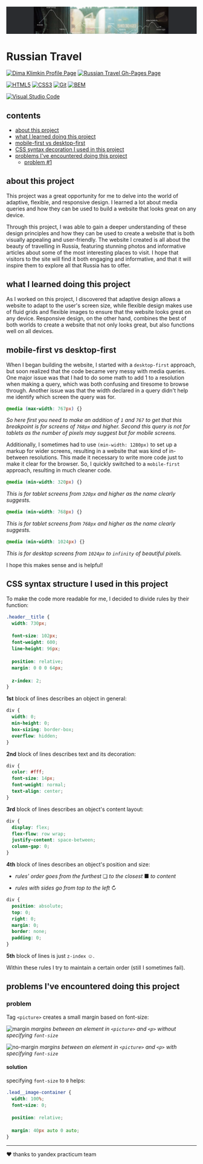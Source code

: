 [![cover](images/readme/cover.png)](https://kobewinona.github.io/russian-travel/)

# Russian Travel

[![Dima Klimkin Profile Page](https://img.shields.io/badge/Dima_Klimkin-f9f9f9?style=for-the-badge&logoColor=000&logo=github)](https://github.com/kobewinona)
[![Russian Travel Gh-Pages Page](https://img.shields.io/badge/GitHub_Pages-Russian_Travel-f9f9f9?style=for-the-badge&logo=githubpages)](https://kobewinona.github.io/russian-travel/)

[![HTML5](https://img.shields.io/badge/HTML5-f9f9f9?style=for-the-badge&logo=HTML5)](https://dev.w3.org/html5/spec-LC/)
[![CSS3](https://img.shields.io/badge/CSS3-f9f9f9?logoColor=264BDC&style=for-the-badge&logo=CSS3)](https://www.w3.org/TR/CSS/#css)
[![Git](https://img.shields.io/badge/Git-f9f9f9?style=for-the-badge&logo=git)](https://git-scm.com)
[![BEM](https://img.shields.io/badge/BEM-f9f9f9?logoColor=black&style=for-the-badge&logo=bem)](https://en.bem.info/methodology/)

[![Visual Studio Code](https://img.shields.io/badge/Visual_Studio_Code-f9f9f9?style=for-the-badge&logoColor=0066b8&logo=visualstudiocode)](https://code.visualstudio.com)

## contents

- [about this project](#about-this-project)
- [what I learned doing this project](#what-I-learned-doing-this-project)
- [mobile-first vs desktop-first](#mobile-first-vs-desktop-first)
- [CSS syntax decoration I used in this project](#CSS-syntax-structure-I-used-in-this-project)
- [problems I've encountered doing this project](#problems-Ive-encountered-doing-this-project)
    - [problem #1](#problem)

## about this project

This project was a great opportunity for me to delve into the world of adaptive, flexible, and responsive design. I learned a lot about media queries and how they can be used to build a website that looks great on any device.

Through this project, I was able to gain a deeper understanding of these design principles and how they can be used to create a website that is both visually appealing and user-friendly. The website I created is all about the beauty of travelling in Russia, featuring stunning photos and informative articles about some of the most interesting places to visit. I hope that visitors to the site will find it both engaging and informative, and that it will inspire them to explore all that Russia has to offer.

## what I learned doing this project

As I worked on this project, I discovered that adaptive design allows a website to adapt to the user's screen size, while flexible design makes use of fluid grids and flexible images to ensure that the website looks great on any device. Responsive design, on the other hand, combines the best of both worlds to create a website that not only looks great, but also functions well on all devices.

## mobile-first vs desktop-first

When I began building the website, I started with a `desktop-first` approach, but soon realized that the code became very messy with media queries. One major issue was that I had to do some math to add 1 to a resolution when making a query, which was both confusing and tiresome to browse through. Another issue was that the width declared in a query didn't help me identify which screen the query was for.

```css
@media (max-width: 767px) {}
```
*So here first you need to make an addition of `1` and `767` to get that this breakpoint is for screens of `768px` and higher. Second this query is not for tablets as the number of pixels may suggest but for mobile screens.*

Additionally, I sometimes had to use `(min-width: 1280px)` to set up a markup for wider screens, resulting in a website that was kind of in-between resolutions. This made it necessary to write more code just to make it clear for the browser. So, I quickly switched to a `mobile-first` approach, resulting in much cleaner code.

```css
@media (min-width: 320px) {}
```
*This is for tablet screens from `320px` and higher as the name clearly suggests.*

```css
@media (min-width: 768px) {}
```
*This is for tablet screens from `768px` and higher as the name clearly suggests.*

```css
@media (min-width: 1024px) {}
```
*This is for desktop screens from `1024px` to `infinity` of beautiful pixels.*

I hope this makes sense and is helpful!

## CSS syntax structure I used in this project

To make the code more readable for me, I decided to divide rules by their function:

```css
.header__title {
  width: 730px;

  font-size: 102px;
  font-weight: 600;
  line-height: 96px;

  position: relative;
  margin: 0 0 0 64px;

  z-index: 2;
}
```

**1st** block of lines describes an object in general:

```css
div {
  width: 0;
  min-height: 0;
  box-sizing: border-box;
  overflow: hidden;
}
```

**2nd** block of lines describes text and its decoration:

```css
div {
  color: #fff;
  font-size: 14px;
  font-weight: normal;
  text-align: center;
}
```

**3rd** block of lines describes an object's content layout:

```css
div {
  display: flex;
  flex-flow: row wrap;
  justify-content: space-between;
  column-gap: 0;
}
```

**4th** block of lines describes an object's position and size:

- *rules' order goes from the furthest* ❏ *to the closest* ■ *to content*

- *rules with sides*  *go from top to the left* ↻

```css
div {
  position: absolute;
  top: 0;
  right: 0;
  margin: 0;
  border: none;
  padding: 0;
}
```

**5th** block of lines is just `z-index` ☺.

Within these rules I try to maintain a certain order (still I sometimes fail).

## problems I've encountered doing this project

### problem

Tag `<picture>` creates a small margin based on font-size:

![margin](https://i.postimg.cc/xCrTrDXX/margin.png)
*margins between an element in `<picture>` and `<p>` without specifying `font-size`*

![no-margin](https://i.postimg.cc/brgz2Z3n/no-margin.png)
*margins between an element in `<picture>` and `<p>` with specifying `font-size`*

#### solution

specifying `font-size` to `0` helps:

```css
.lead__image-container {
  width: 100%;
  font-size: 0;

  position: relative;

  margin: 40px auto 0 auto;
}
```

---

&hearts; thanks to yandex practicum team